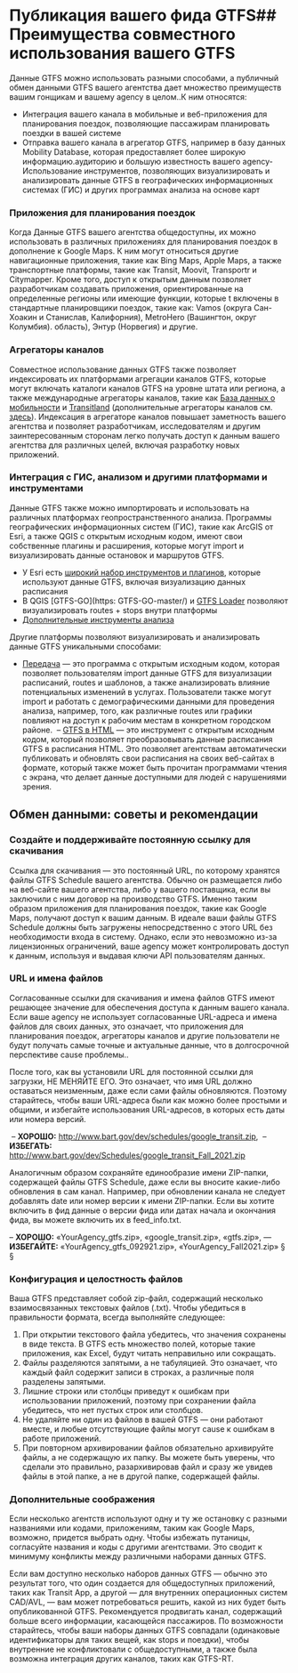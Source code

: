 # Публикация вашего фида GTFS## Преимущества совместного использования вашего GTFS 
 
 Данные GTFS можно использовать разными способами, а публичный обмен данными GTFS вашего агентства дает множество преимуществ вашим гонщикам и вашему agency в целом..К ним относятся: 
 
 - Интеграция вашего канала в мобильные и веб-приложения для планирования поездок, позволяющие пассажирам планировать поездки в вашей системе 
 - Отправка вашего канала в агрегатор GTFS, например в базу данных Mobility Database, которая предоставляет более широкую информацию.аудиторию и большую известность вашего agency- Использование инструментов, позволяющих визуализировать и анализировать данные GTFS в географических информационных системах (ГИС) и других программах анализа на основе карт 
 
### Приложения для планирования поездок 
 
 Когда Данные GTFS вашего агентства общедоступны, их можно использовать в различных приложениях для планирования поездок в дополнение к Google Maps. К ним могут относиться другие навигационные приложения, такие как Bing Maps, Apple Maps, а также транспортные платформы, такие как Transit, Moovit, Transportr и Citymapper. Кроме того, доступ к открытым данным позволяет разработчикам создавать приложения, ориентированные на определенные регионы или имеющие функции, которые t включены в стандартные планировщики поездок, такие как: Vamos (округа Сан-Хоакин и Станислав, Калифорния), MetroHero (Вашингтон, округ Колумбия). область), Энтур (Норвегия) и другие. 
 
### Агрегаторы каналов 
 
 Совместное использование данных GTFS также позволяет индексировать их платформами агрегации каналов GTFS, которые могут включать каталоги каналов GTFS на уровне штата или региона, а также международные агрегаторы каналов, такие как [База данных о мобильности](https://database.mobilitydata.org/) и [Transitland](https://www.transit.land/) (дополнительные агрегаторы каналов см. [здесь](../../resources/данные)). Индексация в агрегаторе каналов повышает заметность вашего агентства и позволяет разработчикам, исследователям и другим заинтересованным сторонам легко получать доступ к данным вашего агентства для различных целей, включая разработку новых приложений. 
 
### Интеграция с ГИС, анализом и другими платформами и инструментами 
 
 Данные GTFS также можно импортировать и использовать на различных платформах геопространственного анализа. Программы географических информационных систем (ГИС), такие как ArcGIS от Esri, а также QGIS с открытым исходным кодом, имеют свои собственные плагины и расширения, которые могут import и визуализировать данные остановок и маршрутов GTFS. 
 
 - У Esri есть [широкий набор инструментов и плагинов](https://github.com/Esri/public-transit-tools), которые используют данные GTFS, включая визуализацию данных расписания 
 - В QGIS [GTFS-GO](https: GTFS-GO-master/) и [GTFS Loader](https:) позволяют визуализировать routes + stops внутри платформы 
 - [Дополнительные инструменты анализа](../../resources/agency-tools) 
 
 Другие платформы позволяют визуализировать и анализировать данные GTFS уникальными способами: 
 
 - [Передача](https://conveyal.com/) — это программа с открытым исходным кодом, которая позволяет пользователям import данные GTFS для визуализации расписаний, routes и шаблонов, а также анализировать влияние потенциальных изменений в услугах. Пользователи также могут import и работать с демографическими данными для проведения анализа, например, того, как различные routes или графики повлияют на доступ к рабочим местам в конкретном городском районе. 
 – [GTFS в HTML](https://gtfstohtml.com/) — это инструмент с открытым исходным кодом, который позволяет преобразовывать данные расписания GTFS в расписания HTML. Это позволяет агентствам автоматически публиковать и обновлять свои расписания на своих веб-сайтах в формате, который также может быть прочитан программами чтения с экрана, что делает данные доступными для людей с нарушениями зрения. 
 
## Обмен данными: советы и рекомендации 
 
### Создайте и поддерживайте постоянную ссылку для скачивания 
 
 Ссылка для скачивания — это постоянный URL, по которому хранятся файлы GTFS Schedule вашего агентства. Обычно он размещается либо на веб-сайте вашего агентства, либо у вашего поставщика, если вы заключили с ним договор на производство GTFS. Именно таким образом приложения для планирования поездок, такие как Google Maps, получают доступ к вашим данным. В идеале ваши файлы GTFS Schedule должны быть загружены непосредственно с этого URL без необходимости входа в систему. Однако, если это невозможно из-за лицензионных ограничений, ваше agency может контролировать доступ к данным, используя и выдавая ключи API пользователям данных. 
 
### URL и имена файлов 
 
 Согласованные ссылки для скачивания и имена файлов GTFS имеют решающее значение для обеспечения доступа к данным вашего канала. Если ваше agency не использует согласованные URL-адреса и имена файлов для своих данных, это означает, что приложения для планирования поездок, агрегаторы каналов и другие пользователи не будут получать самые точные и актуальные данные, что в долгосрочной перспективе cause проблемы..
 
 После того, как вы установили URL для постоянной ссылки для загрузки, НЕ МЕНЯЙТЕ ЕГО. Это означает, что имя URL должно оставаться неизменным, даже если сами файлы обновляются. Поэтому старайтесь, чтобы ваши URL-адреса были как можно более простыми и общими, и избегайте использования URL-адресов, в которых есть даты или номера версий. 
 
 – **ХОРОШО:** http://www.bart.gov/dev/schedules/google_transit.zip, 
 – **ИЗБЕГАТЬ:** http://www.bart.gov/dev/Schedules/google_transit_Fall_2021.zip 
 
 Аналогичным образом сохраняйте единообразие имени ZIP-папки, содержащей файлы GTFS Schedule, даже если вы вносите какие-либо обновления в сам канал. Например, при обновлении канала не следует добавлять date или номер версии к имени ZIP-папки. Если вы хотите включить в фид данные о версии фида или датах начала и окончания фида, вы можете включить их в feed_info.txt. 
 
 – **ХОРОШО:** «YourAgency_gtfs.zip», «google_transit.zip», «gtfs.zip», 
 — **ИЗБЕГАЙТЕ:** «YourAgency_gtfs_092921.zip», «YourAgency_Fall2021.zip» § § 
 
### Конфигурация и целостность файлов 
 
 Ваша GTFS представляет собой zip-файл, содержащий несколько взаимосвязанных текстовых файлов (.txt). Чтобы убедиться в правильности формата, всегда выполняйте следующее: 
 
 1. При открытии текстового файла убедитесь, что значения сохранены в виде текста. В GTFS есть множество полей, которые такие приложения, как Excel, будут читать неправильно или сокращать. 
 2. Файлы разделяются запятыми, а не табуляцией. Это означает, что каждый файл содержит записи в строках, а различные поля разделены запятыми. 
 3. Лишние строки или столбцы приведут к ошибкам при использовании приложений, поэтому при сохранении файла убедитесь, что нет пустых строк или столбцов. 
 4. Не удаляйте ни один из файлов в вашей GTFS — они работают вместе, и любые отсутствующие файлы могут cause к ошибкам в работе приложений. 
 5. При повторном архивировании файлов обязательно архивируйте файлы, а не содержащую их папку. Вы можете быть уверены, что сделали это правильно, разархивировав файл и сразу же увидев файлы в этой папке, а не в другой папке, содержащей файлы. 
 
 
### Дополнительные соображения 
 
 Если несколько агентств используют одну и ту же остановку с разными названиями или кодами, приложениям, таким как Google Maps, возможно, придется выбрать одну. Чтобы избежать путаницы, согласуйте названия и коды с другими агентствами. Это сводит к минимуму конфликты между различными наборами данных GTFS. 
 
 Если вам доступно несколько наборов данных GTFS — обычно это результат того, что один создается для общедоступных приложений, таких как Transit App, а другой — для внутренних операционных систем CAD/AVL, — вам может потребоваться решить, какой из них будет быть опубликованной GTFS. Рекомендуется продвигать канал, содержащий больше всего информации, касающейся пассажиров. По возможности старайтесь, чтобы ваши наборы данных GTFS совпадали (одинаковые идентификаторы для таких вещей, как stops и поездки), чтобы внутренние не конфликтовали с общедоступными, а также была возможна интеграция других каналов, таких как GTFS-RT. 
 

